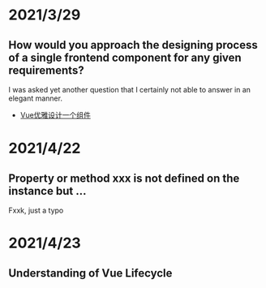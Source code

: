 # 2021/3/29

## How would you approach the designing process of a single frontend component for any given requirements?
I was asked yet another question that I certainly not able to answer in an elegant manner. 
- [Vue优雅设计一个组件](https://juejin.cn/post/6844904050215878663)

# 2021/4/22
## Property or method xxx is not defined on the instance but ...

Fxxk, just a typo

# 2021/4/23
## Understanding of Vue Lifecycle